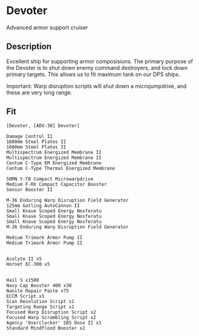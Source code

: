 # Devoter
Advanced armor support cruiser

## Description
Excellent ship for supporting armor composisions. The primary purpose of the Devoter is to shut down
enemy command destroyers, and lock down primary targets. This allows us to fit maximum tank on our DPS ships.

Important: Warp disruption scripts will shut down a microjumpdrive, and these are very long range. 

## Fit

```
[Devoter, [ADV-30] Devoter]

Damage Control II
1600mm Steel Plates II
1600mm Steel Plates II
Multispectrum Energized Membrane II
Multispectrum Energized Membrane II
Centum C-Type EM Energized Membrane
Centum C-Type Thermal Energized Membrane

50MN Y-T8 Compact Microwarpdrive
Medium F-RX Compact Capacitor Booster
Sensor Booster II

M-36 Enduring Warp Disruption Field Generator
125mm Gatling AutoCannon II
Small Knave Scoped Energy Nosferatu
Small Knave Scoped Energy Nosferatu
Small Knave Scoped Energy Nosferatu
M-36 Enduring Warp Disruption Field Generator

Medium Trimark Armor Pump II
Medium Trimark Armor Pump II


Acolyte II x5
Hornet EC-300 x5


Hail S x1500
Navy Cap Booster 400 x30
Nanite Repair Paste x75
ECCM Script x1
Scan Resolution Script x1
Targeting Range Script x1
Focused Warp Disruption Script x2
Focused Warp Scrambling Script x2
Agency 'Overclocker' SB5 Dose II x1
Standard Mindflood Booster x2
```